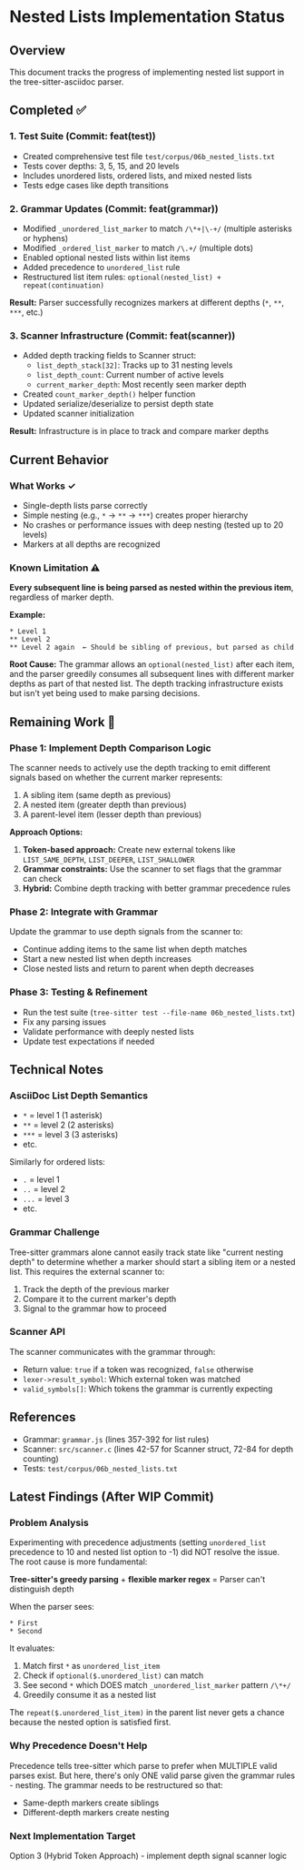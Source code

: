 # Nested Lists Implementation Status

## Overview
This document tracks the progress of implementing nested list support in the tree-sitter-asciidoc parser.

## Completed ✅

### 1. Test Suite (Commit: feat(test))
- Created comprehensive test file `test/corpus/06b_nested_lists.txt`
- Tests cover depths: 3, 5, 15, and 20 levels
- Includes unordered lists, ordered lists, and mixed nested lists
- Tests edge cases like depth transitions

### 2. Grammar Updates (Commit: feat(grammar))
- Modified `_unordered_list_marker` to match `/\*+|\-+/` (multiple asterisks or hyphens)
- Modified `_ordered_list_marker` to match `/\.+/` (multiple dots)
- Enabled optional nested lists within list items
- Added precedence to `unordered_list` rule
- Restructured list item rules: `optional(nested_list) + repeat(continuation)`

**Result:** Parser successfully recognizes markers at different depths (`*`, `**`, `***`, etc.)

### 3. Scanner Infrastructure (Commit: feat(scanner))
- Added depth tracking fields to Scanner struct:
  - `list_depth_stack[32]`: Tracks up to 31 nesting levels
  - `list_depth_count`: Current number of active levels
  - `current_marker_depth`: Most recently seen marker depth
- Created `count_marker_depth()` helper function
- Updated serialize/deserialize to persist depth state
- Updated scanner initialization

**Result:** Infrastructure is in place to track and compare marker depths

## Current Behavior

### What Works ✓
- Single-depth lists parse correctly
- Simple nesting (e.g., `*` → `**` → `***`) creates proper hierarchy
- No crashes or performance issues with deep nesting (tested up to 20 levels)
- Markers at all depths are recognized

### Known Limitation ⚠️
**Every subsequent line is being parsed as nested within the previous item**, regardless of marker depth.

**Example:**
```asciidoc
* Level 1
** Level 2
** Level 2 again  ← Should be sibling of previous, but parsed as child
```

**Root Cause:** The grammar allows an `optional(nested_list)` after each item, and the parser greedily consumes all subsequent lines with different marker depths as part of that nested list. The depth tracking infrastructure exists but isn't yet being used to make parsing decisions.

## Remaining Work 🚧

### Phase 1: Implement Depth Comparison Logic
The scanner needs to actively use the depth tracking to emit different signals based on whether the current marker represents:
1. A sibling item (same depth as previous)
2. A nested item (greater depth than previous)
3. A parent-level item (lesser depth than previous)

**Approach Options:**
1. **Token-based approach:** Create new external tokens like `LIST_SAME_DEPTH`, `LIST_DEEPER`, `LIST_SHALLOWER`
2. **Grammar constraints:** Use the scanner to set flags that the grammar can check
3. **Hybrid:** Combine depth tracking with better grammar precedence rules

### Phase 2: Integrate with Grammar
Update the grammar to use depth signals from the scanner to:
- Continue adding items to the same list when depth matches
- Start a new nested list when depth increases
- Close nested lists and return to parent when depth decreases

### Phase 3: Testing & Refinement
- Run the test suite (`tree-sitter test --file-name 06b_nested_lists.txt`)
- Fix any parsing issues
- Validate performance with deeply nested lists
- Update test expectations if needed

## Technical Notes

### AsciiDoc List Depth Semantics
- `*` = level 1 (1 asterisk)
- `**` = level 2 (2 asterisks)
- `***` = level 3 (3 asterisks)
- etc.

Similarly for ordered lists:
- `.` = level 1
- `..` = level 2
- `...` = level 3
- etc.

### Grammar Challenge
Tree-sitter grammars alone cannot easily track state like "current nesting depth" to determine whether a marker should start a sibling item or a nested list. This requires the external scanner to:
1. Track the depth of the previous marker
2. Compare it to the current marker's depth
3. Signal to the grammar how to proceed

### Scanner API
The scanner communicates with the grammar through:
- Return value: `true` if a token was recognized, `false` otherwise
- `lexer->result_symbol`: Which external token was matched
- `valid_symbols[]`: Which tokens the grammar is currently expecting

## References
- Grammar: `grammar.js` (lines 357-392 for list rules)
- Scanner: `src/scanner.c` (lines 42-57 for Scanner struct, 72-84 for depth counting)
- Tests: `test/corpus/06b_nested_lists.txt`

## Latest Findings (After WIP Commit)

### Problem Analysis
Experimenting with precedence adjustments (setting `unordered_list` precedence to 10 and nested list option to -1) did NOT resolve the issue. The root cause is more fundamental:

**Tree-sitter's greedy parsing** + **flexible marker regex** = Parser can't distinguish depth

When the parser sees:
```
* First
* Second
```

It evaluates:
1. Match first `*` as `unordered_list_item`
2. Check if `optional($.unordered_list)` can match
3. See second `*` which DOES match `_unordered_list_marker` pattern `/\*+/`
4. Greedily consume it as a nested list

The `repeat($.unordered_list_item)` in the parent list never gets a chance because the nested option is satisfied first.

### Why Precedence Doesn't Help
Precedence tells tree-sitter which parse to prefer when MULTIPLE valid parses exist. But here, there's only ONE valid parse given the grammar rules - nesting. The grammar needs to be restructured so that:
- Same-depth markers create siblings
- Different-depth markers create nesting

### Next Implementation Target
Option 3 (Hybrid Token Approach) - implement depth signal scanner logic
